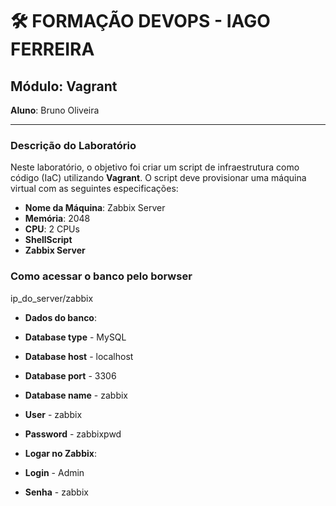 # 🛠️ FORMAÇÃO DEVOPS - IAGO FERREIRA
## Módulo: Vagrant

**Aluno**: Bruno Oliveira

---

### Descrição do Laboratório

Neste laboratório, o objetivo foi criar um script de infraestrutura como código (IaC) utilizando **Vagrant**. O script deve provisionar uma máquina virtual com as seguintes especificações:

- **Nome da Máquina**: Zabbix Server
- **Memória**: 2048
- **CPU**: 2 CPUs
- **ShellScript**
- **Zabbix Server**

### Como acessar o banco pelo borwser

ip_do_server/zabbix

- **Dados do banco**:

- **Database type** - MySQL
- **Database host** - localhost
- **Database port** - 3306
- **Database name** - zabbix
- **User**          - zabbix
- **Password**      - zabbixpwd

- **Logar no Zabbix**:

- **Login** - Admin
- **Senha** - zabbix
